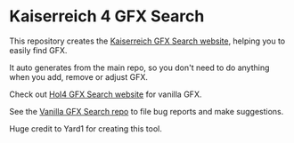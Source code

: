 # Kaiserreich 4 GFX Search

This repository creates the [Kaiserreich GFX Search website](https://kaiserreich.github.io/Kaiserreich-4-GFX-Search/), helping you to easily find GFX.

It auto generates from the main repo, so you don't need to do anything when you add, remove or adjust GFX.

Check out [HoI4 GFX Search website](https://yard1.github.io/HoI4-GFX-Search/) for vanilla GFX.

See the [Vanilla GFX Search repo](https://github.com/Yard1/HoI4-GFX-Search) to file bug reports and make suggestions.

Huge credit to Yard1 for creating this tool.
